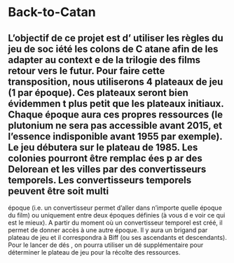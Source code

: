 # Back-to-Catan
L’objectif de ce  projet est d’ utiliser les règles du jeu de soc iété les colons de C atane afin de les  adapter au context e de la trilogie des films retour vers le futur.
Pour faire cette transposition, nous utiliserons 4 plateaux de jeu (1 par époque). Ces plateaux 
seront bien évidemmen
t plus petit que les plateaux initiaux.
Chaque époque aura ces propres 
ressources (le plutonium ne sera pas accessible avant 2015, et l’essence indisponible avant 
1955  par  exemple).  Le  jeu  débutera  sur  le  plateau  de  1985.  Les  colonies 
pourront  être
remplac
ées p
ar des Delorean et les villes par des convertisseurs temporels. Les convertisseurs 
temporels peuvent être soit multi
-
époque (i.e. un convertisseur permet d’aller dans n’importe 
quelle époque du film) ou uniquement entre deux époques définies (à vous d
e voir ce qui est 
le  mieux).  A  partir  du  moment  où  un  convertisseur  temporel  est  créé,  il  permet  de  donner 
accès à une autre époque. Il y aura un brigand par plateau de jeu et il correspondra à Biff (ou 
ses ascendants et descendants). Pour le lancer de dés
, on pourra utiliser un dé supplémentaire 
pour déterminer le plateau de jeu pour la récolte des ressources.
